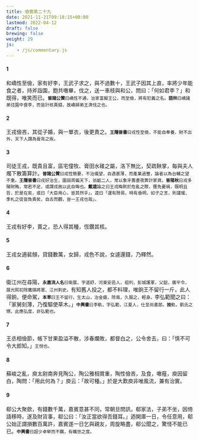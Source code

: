 ```yaml
---
title: 儉嗇第二十九
date: 2021-11-21T09:18:15+08:00
lastmod: 2022-04-12
draft: false
brewing: false
weight: 29
js:
    - /js/commentary.js
---
```


#### 1

和嶠性至儉，家有好李，王武子求之，與不過數十，王武子因其上直，率將少年能食之者，持斧詣園，飽共噉畢，伐之，送一車枝與和公，問曰：「何如君李？」和既得，唯笑而已。<small>**晉諸公贊**曰嶠性不通，治家富擬王公，而至儉，將有犯義之名。**語林**曰嶠諸弟往園中食李，而皆計核責錢，故嶠婦弟王濟伐之也。</small>

#### 2

王戎儉吝，其從子婚，與一單衣，後更責之。<small>**王隱晉書**曰戎性至儉，不能自奉養，財不出外，天下人謂為膏肓之疾。</small>

#### 3

司徒王戎，既貴且富，區宅僮牧、膏田水碓之屬，洛下無比，契疏鞅掌，每與夫人燭下散籌算計。<small>**晉諸公贊**曰戎性簡要，不治儀望，自遇甚薄，而產業過豐，論者以為台輔之望不重。**王隱晉書**曰戎好治生，園田周徧天下，翁嫗二人，常以象牙籌晝夜筭計家資。**晉陽秋**曰戎多殖財賄，常若不足，或謂戎故以此自晦也。**戴逵**論之曰王戎晦默於危亂之際，獲免憂禍，既明且哲，於是在矣，或曰「大臣用心，豈其然乎」，逵曰「運有險易，時有昏明，如子之言，則蘧瑗、季札之徒皆負責矣，自古而觀，豈一王戎也哉」。</small>

#### 4

王戎有好李，賣之，恐人得其種，恆鑽其核。

#### 5

王戎女適裴頠，貸錢數萬，女歸，戎色不說，女遽還錢，乃釋然。

#### 6

衛江州在尋陽，<small>**永嘉流人名**曰衛展，字道舒，河東安邑人，祖列，彭城護軍，父韶，廣平令，展光熙初除鷹揚將軍、江州刺史。</small>有知舊人投之，都不料理，唯餉王不留行一斤，此人得餉，便命駕，<small>**本草**曰王不留行，生太山，治金瘡，除風，久服之，輕身。</small>李弘範聞之曰：「家舅刻薄，乃復驅使草木。」<small>**中興書**曰李軌，字弘範，江夏人，仕至尚書郎。**按**軌，劉氏之甥，此應弘度，非弘範也。</small>

#### 7

王丞相儉節，帳下甘果盈溢不散，涉春爛敗，都督白之，公令舍去，曰：「慎不可令大郎知。」<small>王悅也。</small>

#### 8

蘇峻之亂，庾太尉南奔見陶公，陶公雅相賞重，陶性儉吝，及食，噉薤，庾因留白，陶問：「用此何為？」庾云：「故可種。」於是大歎庾非唯風流，兼有治實。

#### 9

郗公大聚歛，有錢數千萬，嘉賓意甚不同，常朝旦問訊，郗家法，子弟不坐，因倚語移時，遂及財貨事，郗公曰：「汝正當欲得吾錢耳。」迺開庫一日，令任意用，郗公始正謂損數百萬許，嘉賓遂一日乞與親友，周旋略盡，郗公聞之，驚怪不能已已。<small>**中興書**曰超少卓犖而不羈，有曠世之度。</small>